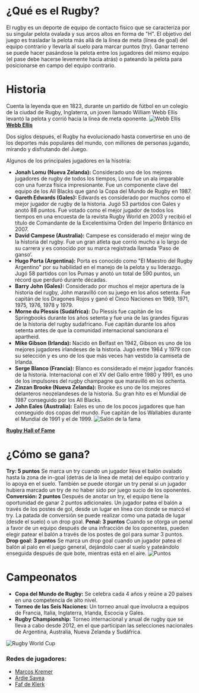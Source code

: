 # ¿Qué es el Rugby?

El rugby es un deporte de equipo de contacto físico que se caracteriza por su singular pelota ovalada y sus arcos altos en forma de "H". 
El objetivo del juego es trasladar la pelota más allá de la línea de meta (línea de goal) del equipo contrario y llevarla al suelo para marcar puntos (try). Ganar terreno se puede hacer pasándose la pelota entre los jugadores del mismo equipo (el pase debe hacerse levemente hacia atrás) o pateando la pelota para posicionarse en campo del equipo contrario.

# Historia

Cuenta la leyenda que en 1823, durante un partido de fútbol en un colegio de la ciudad de Rugby, Inglaterra, un joven llamado William Webb Ellis levantó la pelota y corrió hacia la línea de meta oponente.
![Webb Ellis](https://resources.world.rugby/photo-resources/worldrugby/photo/2014/11/06/c4bf0a45-5bf0-431c-b442-f73e58e12222/William-Webb-Ellis-in-later_5878.gif?width=1024)
**[Webb Ellis](https://es.wikipedia.org/wiki/William_Webb_Ellis)**

Dos siglos después, el Rugby ha evolucionado hasta convertirse en uno de los deportes más populares del mundo, con millones de personas jugando, mirando y disfrutando del Juego.


Algunos de los principales jugadores en la hisotria:
- **Jonah Lomu (Nueva Zelanda):** Considerado uno de los mejores jugadores de rugby de todos los tiempos, Lomu fue un ala imparable con una fuerza física impresionante. Fue un componente clave del equipo de los All Blacks que ganó la Copa del Mundo de Rugby en 1987.
- **Gareth Edwards (Gales):** Edwards es considerado por muchos como el mejor jugador de rugby de la historia. Jugó 53 partidos con Gales y anotó 88 puntos. Fue votado como el mejor jugador de todos los tiempos en una encuesta de la revista Rugby World en 2003 y recibió el título de Comandante de la Excelentísima Orden del Imperio Británico en 2007.
- **David Campese (Australia):** Campese es considerado el mejor wing de la historia del rugby. Fue un gran atleta que corrió mucho a lo largo de su carrera y es conocido por su marca registrada llamada ‘Paso de ganso’.
- **Hugo Porta (Argentina):** Porta es conocido como "El Maestro del Rugby Argentino" por su habilidad en el manejo de la pelota y su liderazgo. Jugó 58 partidos con los Pumas y anotó un total de 590 puntos, un récord que perduró durante décadas.
- **Barry John (Gales):** Considerado por muchos el mejor apertura de la historia del rugby, John maravilló con su juego en los años setenta. Fue capitán de los Dragones Rojos y ganó el Cinco Naciones en 1969, 1971, 1975, 1976, 1978 y 1979.
- **Morne du Plessis (Sudáfrica):** Du Plessis fue capitán de los Springbooks durante los años setenta y fue una de las grandes figuras de la historia del rugby sudafricano. Fue capitán durante los años setenta antes de que la comunidad internacional sancionara el apartheid.
- **Mike Gibson (Irlanda):** Nacido en Belfast en 1942, Gibson es uno de los mejores jugadores irlandeses de la historia. Jugó entre 1964 y 1979 con su selección y es uno de los que más veces han vestido la camiseta de Irlanda.
- **Serge Blanco (Francia):** Blanco es considerado el mejor jugador francés de la historia. Internacional con el XV del Gallo entre 1980 y 1991, es uno de los impulsores del rugby champagne que maravilló en los ochenta.
- **Zinzan Brooke (Nueva Zelanda):** Brooke es uno de los mejores delanteros neozelandeses de la historia. Su gran hito es el Mundial de 1987 conseguido por los All Blacks.
- **John Eales (Australia):** Eales es uno de los pocos jugadores que han conseguido dos copas del mundo. Fue capitán de los Wallabies durante el Mundial de 1991 y el de 1999.
![Salón de la fama](https://upload.wikimedia.org/wikipedia/it/2/24/World_Rugby_HoF_logo.png)

**[Rugby Hall of Fame](https://www.world.rugby/news/321970/hands-nombrado-secretario-del-world-rugby-hall-of-fame)**

# ¿Cómo se gana?

**Try: 5 puntos**
Se marca un try cuando un jugador lleva el balón ovalado hasta la zona de in-goal (detrás de la línea de meta) del equipo contrario y lo apoya en el suelo. También se puede otorgar un try penal si un jugador hubiera marcado un try de no haber sido por juego sucio de los oponentes.
**Conversión: 2 puntos**
Después de anotar un try, el equipo tiene la oportunidad de ganar 2 puntos adicionales. Un jugador patea el balón a través de los postes de gol, desde un lugar en línea con donde se marcó el try. La patada de conversión se puede realizar como una patada de lugar (desde el suelo) o un drop goal.
**Penal: 3 puntos**
Cuando se otorga un penal a favor de un equipo después de una infracción de los oponentes, pueden elegir patear el balón a través de los postes de gol para sumar 3 puntos.
**Drop goal: 3 puntos**
Se marca un drop goal cuando un jugador patea el balón al palo en el juego general, dejándolo caer al suelo y pateándolo enseguida después de que bote, mientras está en el aire.
![Puntos](https://blogger.googleusercontent.com/img/b/R29vZ2xl/AVvXsEiuktQKoe4gWB3gd_-2_qMB3jt6IkLJ2ij1-s1rj91gIYP91anGQ5NR8lbzMcOqzVUibe4dwEREOPQrbEZ2YUjS_l55kNSV5GrN_ZVlhpdv2pBgOKCuGKm8eGLIHUxjH-AA67KVcJJrOHk/s1600/anotacionrugby.gif)

# Campeonatos

- **Copa del Mundo de Rugby:** Se celebra cada 4 años y reúne a 20 países en una competencia de alto nivel.
- **Torneo de las Seis Naciones:** Un torneo anual que involucra a equipos de Francia, Italia, Inglaterra, Irlanda, Escocia y Gales.
- **Rugby Championship:** Torneo internacional y anual de rugby que se lleva a cabo desde 2012, en el que participan las selecciones nacionales de Argentina, Australia, Nueva Zelanda y Sudáfrica. 

![Rugby World Cup](https://ichef.bbci.co.uk/news/1024/cpsprodpb/D0F5/production/_130939435_rwccup.jpg)

### Redes de jugadores:
- [Marcos Kremer](https://www.instagram.com/kremermarcos?utm_source=ig_web_button_share_sheet&igsh=ZDNlZDc0MzIxNw==)
- [Ardie Savea](https://www.instagram.com/ardiesavea?utm_source=ig_web_button_share_sheet&igsh=ZDNlZDc0MzIxNw==)
- [Faf de Klerk](https://www.instagram.com/fafster09?utm_source=ig_web_button_share_sheet&igsh=ZDNlZDc0MzIxNw==)